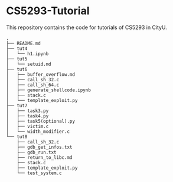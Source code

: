 # CS5293-Tutorial

This repository contains the code for tutorials of CS5293 in CityU.

```text
.
├── README.md
├── tut4
│   └── h1.ipynb
├── tut5
│   └── setuid.md
├── tut6
│   ├── buffer_overflow.md
│   ├── call_sh_32.c
│   ├── call_sh_64.c
│   ├── generate_shellcode.ipynb
│   ├── stack.c
│   └── template_exploit.py
├── tut7
│   ├── task3.py
│   ├── task4.py
│   ├── task5(optional).py
│   ├── victim.c
│   └── width_modifier.c
└── tut8
    ├── call_sh_32.c
    ├── gdb_get_infos.txt
    ├── gdb_run.txt
    ├── return_to_libc.md
    ├── stack.c
    ├── template_exploit.py
    └── test_system.c
```
